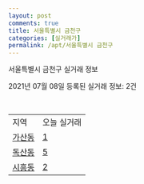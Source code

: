 ```yaml
---
layout: post
comments: true
title: 서울특별시 금천구
categories: [실거래가]
permalink: /apt/서울특별시 금천구
---
```


서울특별시 금천구 실거래 정보

2021년 07월 08일 등록된 실거래 정보: 2건

<script type="text/javascript">
  google.charts.load('current', {'packages':['corechart']});
  google.charts.setOnLoadCallback(drawChart);

  function drawChart() {
    var data = google.visualization.arrayToDataTable([['거래일', '매매', '전월세', '전매'], ['20-07', 105, 162, 0], ['20-08', 93, 164, 0], ['20-09', 69, 172, 0], ['20-10', 71, 210, 0], ['20-11', 123, 176, 0], ['20-12', 228, 229, 0], ['21-01', 116, 212, 0], ['21-02', 75, 153, 0], ['21-03', 128, 192, 0], ['21-04', 82, 163, 0], ['21-05', 109, 149, 0], ['21-06', 48, 121, 0], ['21-07', 2, 19, 0]]);

    var options = {
      title: '최근 유형별 거래량 추이',
      legend: { position: 'bottom' }
    };

    var chart = new google.visualization.LineChart(document.getElementById('columnchart_material'));
    chart.draw(data, (options));
  }
</script>

<div id="columnchart_material" style="width: 95%; margin-left: -35px"></div>
<br>
<table class="sortable">
  <tr>
    <td>지역</td>
    <td>오늘 실거래</td>
  </tr>

  
  <tr class="item">
    <td><a href="서울특별시 금천구 가산동">가산동</a></td>
    <td><a href="서울특별시 금천구 가산동">1</a></td>
  </tr>
    

  <tr class="item">
    <td><a href="서울특별시 금천구 독산동">독산동</a></td>
    <td><a href="서울특별시 금천구 독산동">5</a></td>
  </tr>
    

  <tr class="item">
    <td><a href="서울특별시 금천구 시흥동">시흥동</a></td>
    <td><a href="서울특별시 금천구 시흥동">2</a></td>
  </tr>
    


</table>


    